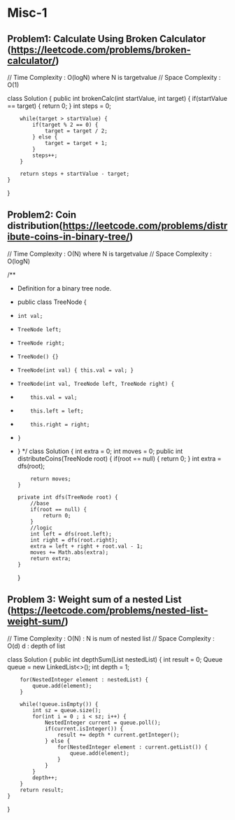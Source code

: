 # Misc-1

## Problem1: Calculate Using Broken Calculator (https://leetcode.com/problems/broken-calculator/)

// Time Complexity : O(logN) where N is targetvalue
// Space Complexity : O(1)

class Solution {
public int brokenCalc(int startValue, int target) {
if(startValue == target) {
return 0;
}
int steps = 0;

        while(target > startValue) {
            if(target % 2 == 0) {
                target = target / 2;
            } else {
                target = target + 1;
            }
            steps++;
        }

        return steps + startValue - target;
    }

}

## Problem2: Coin distribution(https://leetcode.com/problems/distribute-coins-in-binary-tree/)

// Time Complexity : O(N) where N is targetvalue
// Space Complexity : O(logN)

/\*\*

- Definition for a binary tree node.
- public class TreeNode {
-     int val;
-     TreeNode left;
-     TreeNode right;
-     TreeNode() {}
-     TreeNode(int val) { this.val = val; }
-     TreeNode(int val, TreeNode left, TreeNode right) {
-         this.val = val;
-         this.left = left;
-         this.right = right;
-     }
- }
  \*/
  class Solution {
  int extra = 0;
  int moves = 0;
  public int distributeCoins(TreeNode root) {
  if(root == null) {
  return 0;
  }
  int extra = dfs(root);

          return moves;
      }

      private int dfs(TreeNode root) {
          //base
          if(root == null) {
              return 0;
          }
          //logic
          int left = dfs(root.left);
          int right = dfs(root.right);
          extra = left + right + root.val - 1;
          moves += Math.abs(extra);
          return extra;
      }

  }

## Problem 3: Weight sum of a nested List (https://leetcode.com/problems/nested-list-weight-sum/)

// Time Complexity : O(N) : N is num of nested list
// Space Complexity : O(d) d : depth of list

class Solution {
public int depthSum(List<NestedInteger> nestedList) {
int result = 0;
Queue<NestedInteger> queue = new LinkedList<>();
int depth = 1;

        for(NestedInteger element : nestedList) {
            queue.add(element);
        }

        while(!queue.isEmpty()) {
            int sz = queue.size();
            for(int i = 0 ; i < sz; i++) {
                NestedInteger current = queue.poll();
                if(current.isInteger()) {
                    result += depth * current.getInteger();
                } else {
                    for(NestedInteger element : current.getList()) {
                        queue.add(element);
                    }
                }
            }
            depth++;
        }
        return result;
    }

}
